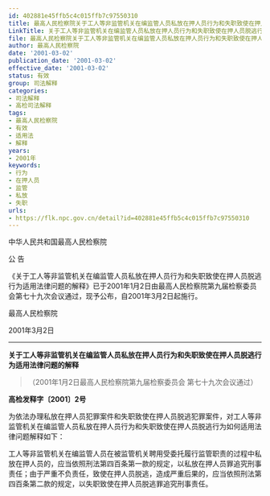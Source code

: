 ```yaml
---
id: 402881e45ffb5c4c015ffb7c97550310
title: 最高人民检察院关于工人等非监管机关在编监管人员私放在押人员行为和失职致使在押人员脱逃行为适用法律问题的解释
LinkTitle: 关于工人等非监管机关在编监管人员私放在押人员行为和失职致使在押人员脱逃行为适用法律问题的解释（2001）
file: 最高人民检察院关于工人等非监管机关在编监管人员私放在押人员行为和失职致使在押人员脱逃行为适用法律问题的解释_20010302_402881e45ffb5c4c015ffb7c97550310.docx
author: 最高人民检察院
date: '2001-03-02'
publication_date: '2001-03-02'
effective_date: '2001-03-02'
status: 有效
group: 司法解释
categories:
- 司法解释
- 高检司法解释
tags:
- 最高人民检察院
- 有效
- 适用法
- 解释
years:
- 2001年
keywords:
- 行为
- 在押人员
- 监管
- 私放
- 失职
urls:
- https://flk.npc.gov.cn/detail?id=402881e45ffb5c4c015ffb7c97550310
---
```


中华人民共和国最高人民检察院

公 告

《关于工人等非监管机关在编监管人员私放在押人员行为和失职致使在押人员脱逃行为适用法律问题的解释》已于2001年1月2日由最高人民检察院第九届检察委员会第七十九次会议通过，现予公布，自2001年3月2日起施行。

最高人民检察院

2001年3月2日

---

**关于工人等非监管机关在编监管人员私放在押人员行为和失职致使在押人员脱逃行为适用法律问题的解释**

> （2001年1月2日最高人民检察院第九届检察委员会
> 第七十九次会议通过）

**高检发释字〔2001〕2号**

为依法办理私放在押人员犯罪案件和失职致使在押人员脱逃犯罪案件，对工人等非监管机关在编监管人员私放在押人员行为和失职致使在押人员脱逃行为如何适用法律问题解释如下：

工人等非监管机关在编监管人员在被监管机关聘用受委托履行监管职责的过程中私放在押人员的，应当依照刑法第四百条第一款的规定，以私放在押人员罪追究刑事责任；由于严重不负责任，致使在押人员脱逃，造成严重后果的，应当依照刑法第四百条第二款的规定，以失职致使在押人员脱逃罪追究刑事责任。
